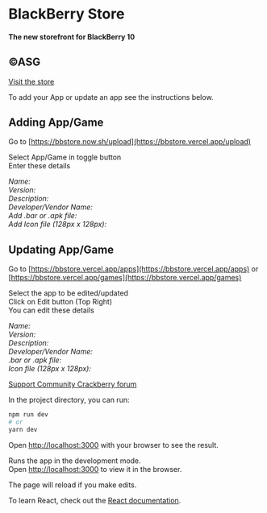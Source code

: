 
<h1>BlackBerry Store</h1>
<h4>The new storefront for BlackBerry 10</h4>
<h2>&copy;ASG</h2>

[Visit the store](https://bbstore.vercel.app/)


To add your App or update an app see the instructions below.

## Adding App/Game

Go to [https://bbstore.now.sh/upload](https://bbstore.vercel.app/upload)

Select App/Game in toggle button\
Enter these details

_Name:_\
_Version:_\
_Description:_\
_Developer/Vendor Name:_\
_Add .bar or .apk file:_\
_Add Icon file (128px x 128px):_


## Updating App/Game

Go to [https://bbstore.vercel.app/apps](https://bbstore.vercel.app/apps) or [https://bbstore.vercel.app/games](https://bbstore.vercel.app/games)

Select the app to be edited/updated\
Click on Edit button (Top Right)\
You can edit these details

_Name:_\
_Version:_\
_Description:_\
_Developer/Vendor Name:_\
_.bar or .apk file:_\
_Icon file (128px x 128px):_


[Support Community Crackberry forum](https://forums.crackberry.com/blackberry-10-os-f269/blackberry-store-new-storefront-bb10-https-bb-sz7-me-1186577/)


In the project directory, you can run:

```bash
npm run dev
# or
yarn dev
```

Open [http://localhost:3000](http://localhost:3000) with your browser to see the result.


Runs the app in the development mode.<br />
Open [http://localhost:3000](http://localhost:3000) to view it in the browser.

The page will reload if you make edits.<br />

To learn React, check out the [React documentation](https://reactjs.org/).

